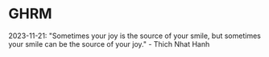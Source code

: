 # GHRM

2023-11-21: "Sometimes your joy is the source of your smile, but sometimes your smile can be the source of your joy." - Thich Nhat Hanh